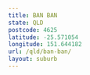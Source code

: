 ```yaml
---
title: BAN BAN
state: QLD
postcode: 4625
latitude: -25.571054
longitude: 151.644182
url: /qld/ban-ban/
layout: suburb
---
```

